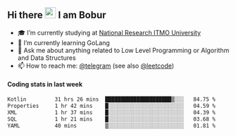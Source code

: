 ## Hi there <img src="https://media.giphy.com/media/hvRJCLFzcasrR4ia7z/giphy.gif" width="25px" height="25px"> I am Bobur

- :mortar_board: I’m currently studying at [National Research ITMO University](https://itmo.ru/)
- :seedling: I’m currently learning GoLang
- :speech_balloon: Ask me about anything related to Low Level Programming or Algorithm and Data Structures
- :mailbox: How to reach me: [@telegram](https://t.me/octoant) (see also [@leetcode](https://leetcode.com/octoant/))    

#### Coding stats in last week

<!--START_SECTION:waka-->

```txt
Kotlin         31 hrs 26 mins  █████████████████████▒░░░   84.75 %
Properties     1 hr 42 mins    █░░░░░░░░░░░░░░░░░░░░░░░░   04.59 %
XML            1 hr 37 mins    █░░░░░░░░░░░░░░░░░░░░░░░░   04.39 %
SQL            1 hr 21 mins    █░░░░░░░░░░░░░░░░░░░░░░░░   03.68 %
YAML           40 mins         ▒░░░░░░░░░░░░░░░░░░░░░░░░   01.81 %
```

<!--END_SECTION:waka-->
